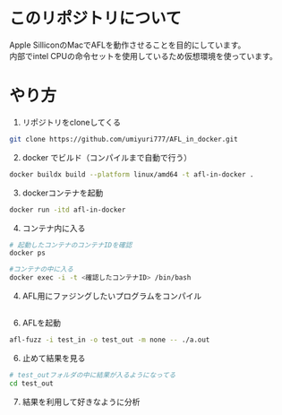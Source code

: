# このリポジトリについて
Apple SilliconのMacでAFLを動作させることを目的にしています。  
内部でintel CPUの命令セットを使用しているため仮想環境を使っています。

# やり方
1. リポジトリをcloneしてくる

```sh
git clone https://github.com/umiyuri777/AFL_in_docker.git
```

2. docker でビルド（コンパイルまで自動で行う）

```sh
docker buildx build --platform linux/amd64 -t afl-in-docker .
```

3. dockerコンテナを起動

```sh
docker run -itd afl-in-docker 
```

4. コンテナ内に入る

```sh
# 起動したコンテナのコンテナIDを確認
docker ps

#コンテナの中に入る
docker exec -i -t <確認したコンテナID> /bin/bash 
```
4. AFL用にファジングしたいプログラムをコンパイル
```

```

6. AFLを起動

```sh
afl-fuzz -i test_in -o test_out -m none -- ./a.out
```

6. 止めて結果を見る

```sh
# test_outフォルダの中に結果が入るようになってる
cd test_out
```

7. 結果を利用して好きなように分析
